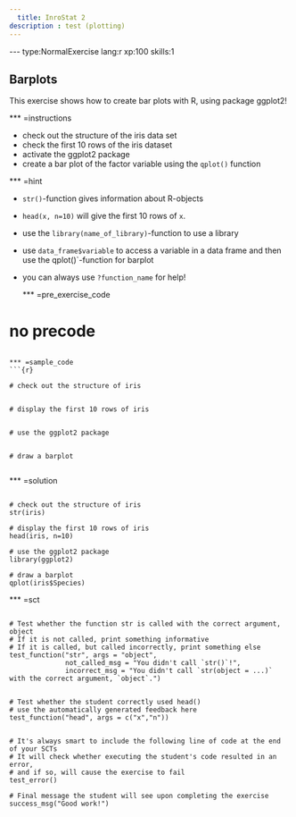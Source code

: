 ```yaml
---
  title: InroStat 2
description : test (plotting)
---
```

  
  --- type:NormalExercise lang:r xp:100 skills:1
## Barplots

This exercise shows how to create bar plots with R, using package ggplot2!
  
  *** =instructions
- check out the structure of the iris data set
- check the first 10 rows of the iris dataset
- activate the ggplot2 package
- create a bar plot of the factor variable using the `qplot()` function

*** =hint
- `str()`-function gives information about R-objects
- `head(x, n=10)` will give the first 10 rows of `x`.
- use the `library(name_of_library)`-function to use a library
- use `data_frame$variable` to  access a variable in a data frame and then use the qplot()`-function for barplot
- you can always use `?function_name` for help!
  
  *** =pre_exercise_code
# no precode
```

*** =sample_code
```{r}

# check out the structure of iris


# display the first 10 rows of iris


# use the ggplot2 package


# draw a barplot


```

*** =solution
```{r}

# check out the structure of iris
str(iris)

# display the first 10 rows of iris
head(iris, n=10)

# use the ggplot2 package
library(ggplot2)

# draw a barplot
qplot(iris$Species)

```

*** =sct
```{r}

# Test whether the function str is called with the correct argument, object
# If it is not called, print something informative
# If it is called, but called incorrectly, print something else
test_function("str", args = "object",
              not_called_msg = "You didn't call `str()`!",
              incorrect_msg = "You didn't call `str(object = ...)` with the correct argument, `object`.")


# Test whether the student correctly used head()
# use the automatically generated feedback here
test_function("head", args = c("x","n"))


# It's always smart to include the following line of code at the end of your SCTs
# It will check whether executing the student's code resulted in an error, 
# and if so, will cause the exercise to fail
test_error()

# Final message the student will see upon completing the exercise
success_msg("Good work!")
```

